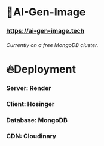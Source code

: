 # 🚀AI-Gen-Image
### https://ai-gen-image.tech
###### Currently on a free MongoDB cluster.

# 🔥Deployment
### Server: Render
### Client: Hosinger
### Database: MongoDB
### CDN: Cloudinary
